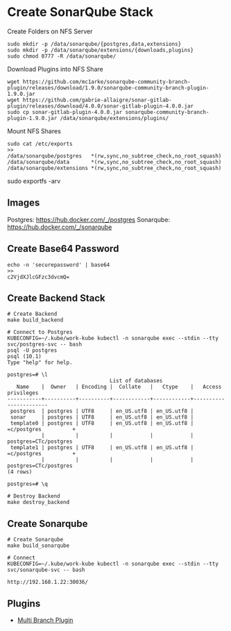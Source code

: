 # Create SonarQube Stack
Create Folders on NFS Server
```
sudo mkdir -p /data/sonarqube/{postgres,data,extensions}
sudo mkdir -p /data/sonarqube/extensions/{downloads,plugins}
sudo chmod 0777 -R /data/sonarqube/
```

Download Plugins into NFS Share
```
wget https://github.com/mc1arke/sonarqube-community-branch-plugin/releases/download/1.9.0/sonarqube-community-branch-plugin-1.9.0.jar
wget https://github.com/gabrie-allaigre/sonar-gitlab-plugin/releases/download/4.0.0/sonar-gitlab-plugin-4.0.0.jar
sudo cp sonar-gitlab-plugin-4.0.0.jar sonarqube-community-branch-plugin-1.9.0.jar /data/sonarqube/extensions/plugins/
```

Mount NFS Shares
```
sudo cat /etc/exports
>> 
/data/sonarqube/postgres   *(rw,sync,no_subtree_check,no_root_squash)
/data/sonarqube/data       *(rw,sync,no_subtree_check,no_root_squash)
/data/sonarqube/extensions *(rw,sync,no_subtree_check,no_root_squash)
```
sudo exportfs -arv


## Images
Postgres: https://hub.docker.com/_/postgres
Sonarqube: https://hub.docker.com/_/sonarqube

## Create Base64 Password
```
echo -n 'securepassword' | base64
>>
c2VjdXJlcGFzc3dvcmQ=
```


## Create Backend Stack 
```
# Create Backend
make build_backend

# Connect to Postgres
KUBECONFIG=~/.kube/work-kube kubectl -n sonarqube exec --stdin --tty svc/postgres-svc -- bash
psql -U postgres
psql (10.1)
Type "help" for help.

postgres=# \l
                                 List of databases
   Name    |  Owner   | Encoding |  Collate   |   Ctype    |   Access privileges   
-----------+----------+----------+------------+------------+-----------------------
 postgres  | postgres | UTF8     | en_US.utf8 | en_US.utf8 | 
 sonar     | postgres | UTF8     | en_US.utf8 | en_US.utf8 | 
 template0 | postgres | UTF8     | en_US.utf8 | en_US.utf8 | =c/postgres          +
           |          |          |            |            | postgres=CTc/postgres
 template1 | postgres | UTF8     | en_US.utf8 | en_US.utf8 | =c/postgres          +
           |          |          |            |            | postgres=CTc/postgres
(4 rows)

postgres=# \q

# Destroy Backend
make destroy_backend
```

## Create Sonarqube
```
# Create Sonarqube
make build_sonarqube

# Connect
KUBECONFIG=~/.kube/work-kube kubectl -n sonarqube exec --stdin --tty svc/sonarqube-svc -- bash

http://192.168.1.22:30036/
```


## Plugins
* [Multi Branch Plugin](https://github.com/mc1arke/sonarqube-community-branch-plugin)
